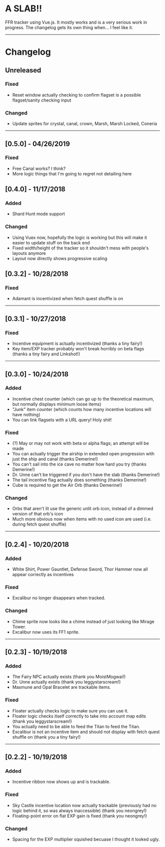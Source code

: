 # A SLAB!!
FFR tracker using Vue.js. It mostly works and is a very serious work in progress. The changelog gets its own thing when... I feel like it.

***

# Changelog

## Unreleased
### Fixed
- Reset window actually checking to confirm flagset is a possible flagset/sanity checking input

### Changed
- Update sprites for crystal, canal, crown, Marsh, Marsh Locked, Coneria

***

## [0.5.0] - 04/26/2019
### Fixed
- Free Canal works? I think?
- More logic things that I'm going to regret not detailing here

## [0.4.0] - 11/17/2018
### Added
- Shard Hunt mode support

### Changed
- Using Vuex now, hopefully the logic is working but this will make it easier to update stuff on the back end
- Fixed width/height of the tracker so it shouldn't mess with people's layouts anymore
- Layout now directly shows progressive scaling

## [0.3.2] - 10/28/2018
### Fixed
- Adamant is incentivized when fetch quest shuffle is on

***

## [0.3.1] - 10/27/2018
### Fixed
- Incentive equipment is actually incentivized (thanks a tiny fairy!)
- Key item/EXP tracker probably won't break horribly on beta flags (thanks a tiny fairy and Linkshot!)

***

## [0.3.0] - 10/24/2018

### Added
- Incentive chest counter (which can go up to the theoretical maximum, but normally displays minimum loose items)
- "Junk" item counter (which counts how many incentive locations will have nothing)
- You can link flagsets with a URL query! Holy shit!

### Fixed
- (?) May or may not work with beta or alpha flags; an attempt will be made
- You can actually trigger the airship in extended open progression with just the ship and canal (thanks Demerine!)
- You can't sail into the ice cave no matter how hard you try (thanks Demerine!)
- Dr. Unne can't be triggered if you don't have the slab (thanks Demerine!)
- The tail incentive flag actually does something (thanks Demerine!)
- Cube is required to get the Air Orb (thanks Demerine!)

### Changed
- Orbs that aren't lit use the generic unlit orb icon, instead of a dimmed version of that orb's icon
- Much more obvious now when items with no used icon are used (i.e. during fetch quest shuffle)





***

## [0.2.4] - 10/20/2018
### Added
- White Shirt, Power Gauntlet, Defense Sword, Thor Hammer now all appear correctly as incentives

### Fixed
- Excalibur no longer disappears when tracked.

### Changed
- Chime sprite now looks like a chime instead of just looking like Mirage Tower.
- Excalibur now uses its FF1 sprite.

***

## [0.2.3] - 10/19/2018
### Added
- The Fairy NPC actually exists (thank you MoistMogwai!)
- Dr. Unne actually exists (thank you leggystarscream!)
- Masmune and Opal Bracelet are trackable items.

### Fixed
- Floater actually checks logic to make sure you can use it.
- Floater logic checks itself correctly to take into account map edits (thank you leggystarscream!)
- You actually need to be able to feed the Titan to feed the Titan.
- Excalibur is not an incentive item and should not display with fetch quest shuffle on (thank you a tiny fairy!)

***

## [0.2.2] - 10/19/2018
### Added
- Incentive ribbon now shows up and is trackable.

### Fixed
- Sky Castle incentive location now actually trackable (previously had no logic behind it, so was always inaccessible) (thank you neongrey!)
- Floating-point error on flat EXP gain is fixed (thank you neongrey!)

### Changed
- Spacing for the EXP multiplier squished becuase I thought it looked ugly.